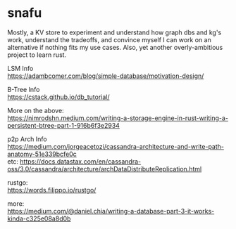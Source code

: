 # snafu

Mostly, a KV store to experiment and understand how graph dbs and kg's work, understand the tradeoffs, and convince myself I can work on an alternative if nothing fits my use cases. Also, yet another overly-ambitious project to learn rust. 
  
LSM Info  
https://adambcomer.com/blog/simple-database/motivation-design/  
  
B-Tree Info  
https://cstack.github.io/db_tutorial/  
  
More on the above:  
https://nimrodshn.medium.com/writing-a-storage-engine-in-rust-writing-a-persistent-btree-part-1-916b6f3e2934  
  
p2p Arch Info  
https://medium.com/jorgeacetozi/cassandra-architecture-and-write-path-anatomy-51e339bcfe0c  
etc: https://docs.datastax.com/en/cassandra-oss/3.0/cassandra/architecture/archDataDistributeReplication.html  
  
rustgo:  
https://words.filippo.io/rustgo/
  
more:  
https://medium.com/@daniel.chia/writing-a-database-part-3-it-works-kinda-c325e08a8d0b  
